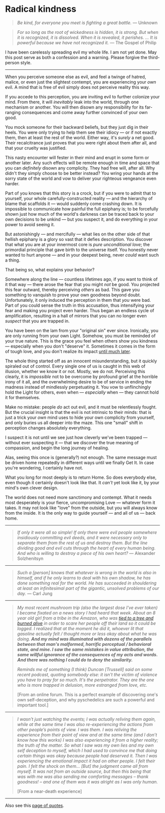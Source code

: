 
# Radical kindness

> _Be kind, for everyone you meet is fighting a great battle._ — Unknown

> _For so long as the root of wickedness is hidden, it is strong. But when it is recognized, it is dissolved. When it is revealed, it perishes. ... It is powerful because we have not recognized it._ — The Gospel of Philip

I have been carelessly spreading evil my whole life. I am not yet done. May this post serve as both a confession and a warning. Please forgive the third-person style.

---

When you perceive someone else as evil, and feel a twinge of hatred, malice, or even just the slightest contempt, you are experiencing your *own* evil. A mind that is free of evil simply does not perceive reality this way.

If you accede to this perception, you are inviting evil to further colonize your mind. From there, it will *inevitably* leak into the world, through one mechanism or another. You will then disown any responsibility for its far-ranging consequences and come away further convinced of your own good.

You mock someone for their backward beliefs, but they just dig in their heels. You were only trying to help them see their idiocy — or if not exactly them, then at least the rest of the world. Either way, it's _surely_ a net good. Their recalcitrance just proves that you were right about them after all, and that your cruelty was justified.

This nasty encounter will fester in their mind and erupt in some form or another later. Any such effects will be remote enough in time and space that you can _definitely_ disown any complicity. They had free will, after all. Why didn't they simply choose to be better instead? You wring your hands at the sorry state of the world and vow to deliver your righteous vengeance even harder.

Part of you knows that this story is a crock, but if you were to admit that to yourself, your whole carefully-constructed reality — and the hierarchy of blame that scaffolds it — would suddenly come crashing down. It is impossible to communicate how painful the full epiphany is; to be forcefully shown just how much of the world's darkness can be traced back to your own decisions to be unkind — but you suspect it, and do everything in your power to avoid seeing it.

But astonishingly — and mercifully — what lies on the other side of that hellish epiphany is a glory so vast that it defies description. You discover that what you are at your innermost core is _pure unconditional love_; the primordial principle that gave birth to the universe itself. You honestly never wanted to hurt anyone — and in your deepest being, never _could_ want such a thing.

That being so, what explains your behavior?

Somewhere along the line — countless lifetimes ago, if you want to think of it that way — there arose the fear that you might _not_ be good. You projected this fear outward, thereby perceiving _others_ as bad. This gave you something to vanquish to prove your own goodness beyond doubt. Unfortunately, it only induced the perception in them that _you_ were bad. Part of you could sense the truth in this accusation, thus intensifying your fear and making you project even harder. Thus began an endless cycle of amplification, resulting in a hall of mirrors that you can no longer even _suspect_ that you are trapped in.

You have been on the lam from your "original sin" ever since. Ironically, you are only running from your own Light. Somehow, you must be reminded of your true nature. This is the grace you feel when others show you kindness — especially when you don't "deserve" it. Sometimes it comes in the form of tough love, and you don't realize its impact [until much later](https://www.youtube.com/watch?v=WrZbMXtDuNA).

The whole thing started off as an innocent misunderstanding, but it quickly spiraled out of control. Every single one of us is caught in this web of illusion, whether we know it or not. Mostly, we do not. Perceiving this clearly, it is _impossible_ not to be overcome by profound grief at the horrible irony of it all, and the overwhelming desire to be of service in ending the madness instead of mindlessly perpetuating it. You vow to unflinchingly hold the Light for others, even when — _especially_ when — they cannot hold it for themselves.

Make no mistake: people *do* act out evil, and it must be relentlessly fought. But the crucial insight is that the evil is not intrinsic to their minds: that is just a trick your _own_ mind uses to hide your own complicity from yourself, and only buries us all deeper into the maze. This one "small" shift in perception changes absolutely everything.

I suspect it is not until we see just how cleverly we've been trapped — without ever suspecting it — that we discover the true meaning of compassion, and begin the long journey of healing.

Alas, seeing this once is (generally?) not enough. The same message must be driven home repeatedly in different ways until we finally Get It. In case you're wondering, I certainly have not.

What you long for most deeply is to return Home. So does everybody else, even though it certainly doesn't look like that. It _can't_ yet look like it, by your mind's own clever design.

The world does not need more sanctimony and contempt. What it needs most desperately is your fierce, uncompromising Love — whatever form it takes. It may not look like "love" from the outside, but you will always know from the inside. It is the only way to guide yourself — and all of us — back home.

---

> _If only it were all so simple! If only there were evil people somewhere insidiously committing evil deeds, and it were necessary only to separate them from the rest of us and destroy them. But the line dividing good and evil cuts through the heart of every human being. And who is willing to destroy a piece of his own heart?_ — Alexander Solzhenitsyn

---

> _Such a [person] knows that whatever is wrong in the world is also in himself, and if he only learns to deal with his own shadow, he has done something real for the world. He has succeeded in shouldering at least an infinitesimal part of the gigantic, unsolved problems of our day._ — Carl Jung

---

> *My most recent mushroom trip (also the largest dose I've ever taken) I became fixated on a news story I had heard that week. About an 8 year old girl from a tribe in the Amazon, who was [tied to a tree and burned alive](https://www.survivalinternational.org/news/8033) in order to scare her people off their land so it could be logged. I realized that at the moment he did it, whoever lit that gasoline actually felt / thought more or less okay about what he was doing. **And my mind was illuminated with dozens of the parallels between that man's malformed, horrific perceptual / behavioral state, and mine. I saw the same mistakes in value attribution, the same willful ignorance of the consequences of my acts and words. And there was nothing I could do to deny the similarity.***
>
> *Reminds me of something (I think) Duncan [Trussell] said on some recent podcast, quoting somebody else: it isn't the victim of violence you have to pray for so much. It's the perpetrator. They are the one who is more trapped in delusion, more estranged from love, etc.*
>
> [From an online forum. This is a perfect example of discovering one's own self-deception, and why pyschedelics are such a powerful and important tool.]

---

> *I wasn’t just watching the events; I was actually reliving them again, while at the same time I was also re-experiencing the actions from other people’s points of view. I was them. I was reliving the experience from their point of view and at the same time (and I don’t know how this works) I was also experiencing it from a higher reality; the truth of the matter. So what I saw was my own lies and my own self deception to myself, which I had used to convince me that doing certain things was okay because people had deserved it. Then I was experiencing the emotional impact it had on other people. I felt their pain. I felt the shock on them… [But] the judgment came all from myself. It was not from an outside source, but then this being that was with me was also sending me comforting messages – thank goodness! – and one of them was it was alright as I was only human.*
>
> [From a near-death experience]


---

Also see this [page of quotes](https://hackmd.io/@monktastic/radical-kindness-quotes).
